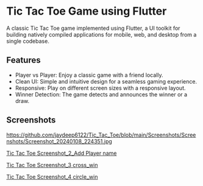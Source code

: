 # Tic Tac Toe Game using Flutter

A classic Tic Tac Toe game implemented using Flutter, a UI toolkit for building natively compiled applications for mobile, web, and desktop from a single codebase.

## Features

- Player vs Player: Enjoy a classic game with a friend locally.
- Clean UI: Simple and intuitive design for a seamless gaming experience.
- Responsive: Play on different screen sizes with a responsive layout.
- Winner Detection: The game detects and announces the winner or a draw.

## Screenshots

https://github.com/jaydeep6122/Tic_Tac_Toe/blob/main/Screenshots/Screenshots/Screenshot_20240108_224351.jpg

[Tic Tac Toe Screenshot_2_Add Player name](https://github.com/jaydeep6122/Tic_Tac_Toe/blob/main/Screenshots/Screenshots/Screenshot_20240108_224419.jpg)

[Tic Tac Toe Screenshot_3 cross_win](https://github.com/jaydeep6122/Tic_Tac_Toe/blob/main/Screenshots/Screenshots/Screenshot_20240108_224436.jpg)

[Tic Tac Toe Screenshot_4 circle_win](https://github.com/jaydeep6122/Tic_Tac_Toe/blob/main/Screenshots/Screenshots/Screenshot_20240108_224622.jpg)
